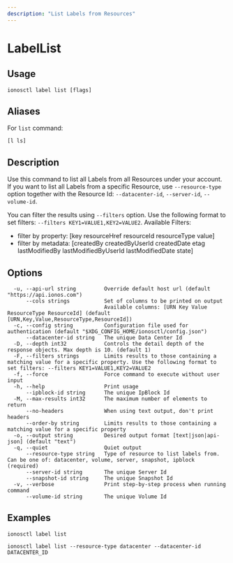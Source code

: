 ```yaml
---
description: "List Labels from Resources"
---
```


# LabelList

## Usage

```text
ionosctl label list [flags]
```

## Aliases

For `list` command:

```text
[l ls]
```

## Description

Use this command to list all Labels from all Resources under your account. If you want to list all Labels from a specific Resource, use `--resource-type` option together with the Resource Id: `--datacenter-id`, `--server-id`, `--volume-id`.

You can filter the results using `--filters` option. Use the following format to set filters: `--filters KEY1=VALUE1,KEY2=VALUE2`.
Available Filters:
* filter by property: [key resourceHref resourceId resourceType value]
* filter by metadata: [createdBy createdByUserId createdDate etag lastModifiedBy lastModifiedByUserId lastModifiedDate state]

## Options

```text
  -u, --api-url string         Override default host url (default "https://api.ionos.com")
      --cols strings           Set of columns to be printed on output 
                               Available columns: [URN Key Value ResourceType ResourceId] (default [URN,Key,Value,ResourceType,ResourceId])
  -c, --config string          Configuration file used for authentication (default "$XDG_CONFIG_HOME/ionosctl/config.json")
      --datacenter-id string   The unique Data Center Id
  -D, --depth int32            Controls the detail depth of the response objects. Max depth is 10. (default 1)
  -F, --filters strings        Limits results to those containing a matching value for a specific property. Use the following format to set filters: --filters KEY1=VALUE1,KEY2=VALUE2
  -f, --force                  Force command to execute without user input
  -h, --help                   Print usage
      --ipblock-id string      The unique IpBlock Id
  -M, --max-results int32      The maximum number of elements to return
      --no-headers             When using text output, don't print headers
      --order-by string        Limits results to those containing a matching value for a specific property
  -o, --output string          Desired output format [text|json|api-json] (default "text")
  -q, --quiet                  Quiet output
      --resource-type string   Type of resource to list labels from. Can be one of: datacenter, volume, server, snapshot, ipblock (required)
      --server-id string       The unique Server Id
      --snapshot-id string     The unique Snapshot Id
  -v, --verbose                Print step-by-step process when running command
      --volume-id string       The unique Volume Id
```

## Examples

```text
ionosctl label list

ionosctl label list --resource-type datacenter --datacenter-id DATACENTER_ID
```

